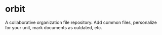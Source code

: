 # orbit
A collaborative organization file repository. Add common files, personalize for your unit, mark documents as outdated, etc.
